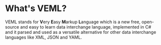 # What's VEML?
VEML stands for **V**ery **E**asy **M**arkup **L**anguage which is a new free, open-source and easy to learn data interchange language,
implemented in C# and it parsed and used as a versatile alternative for other data interchange languages like XML, JSON and YAML.
